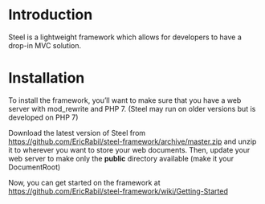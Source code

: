 # Introduction
Steel is a lightweight framework which allows for developers to have a drop-in MVC solution.

# Installation
To install the framework, you’ll want to make sure that you have a web server with mod_rewrite and PHP 7. (Steel may run on older versions but is developed on PHP 7)

Download the latest version of Steel from https://github.com/EricRabil/steel-framework/archive/master.zip and unzip it to wherever you want to store your web documents. Then, update your web server to make only the **public** directory available (make it your DocumentRoot)

Now, you can get started on the framework at https://github.com/EricRabil/steel-framework/wiki/Getting-Started
